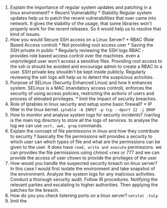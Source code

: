1)  Explain the importance of regular system updates and patching in a linux environment?
		* Recent Vulnerability
		* Stability
		Regular system updates help us to patch the recent vulnerabilities that over came into network. It gives the stability of the usage, that some libraries won't properly work for the recent releases. So it would help us to resolve that kind of issues.
2) How you would Secure SSH access on a Linux Server?
		* RBAC (Role Based Access control)
		* Not providing root access user
		* Saving the SSH private in public
		* Regularly reviewing the SSH logs 
		RBAC - provides role based access control over the machines. even a unprivileged user won't access a sensitive files.
		Providing root access to the ssh is should be avoided and encourage admin to create a RBAC to a user.
		SSH private key shouldn't be kept inside publicly.
		Regularly reviewing the ssh logs will help us to detect the suspicious activities.
3) Purpose of SELinux (Security Enhanced Linux) and how it enhances system.
		SELinux is a MAC (mandatory access control), enforces the security of using access policies, restricting the actions of users and process of elevated privileges.
		* limit the impact of security breaches.
4) Role of iptables in linux security and setup some basic firewall?
		* IP filter in the linux kernel.
		`iptable -A INPUT -p tcp --dport 22 -j DROP`
5) How to monitor and analyse system logs for security incidents?
		/var/log is the main log directory to store all the logs of services.
		to analyse the log we can use `sort, awk, grep` commands.
6) Explain the concept of file permissions in linux and how they contribute to security ?
		basically the file permissions will provides a security to which user can which types of file and what are the permissions can be given to the user.
		It does have `read, write and execute` permissions.
		we can provides the file permissions using chmod +rwx or 777
		and we can provide the access of user chown to provide the privileges of the user
7) How would you handle the suspected security breach on linux server?
		In this case I would first isolate the environment and take snapshot of the environment.
		Analyze the system logs for any malicious activities.
		Conduct a thorough security audit.
		Follow IR procedures.
		Notifying the relevant parties and escalating to higher authorities.
		Then applying the patches for the breach.
8) How do you you check listening ports on a linux server?
		`netstat -tulp`
9) limit the 